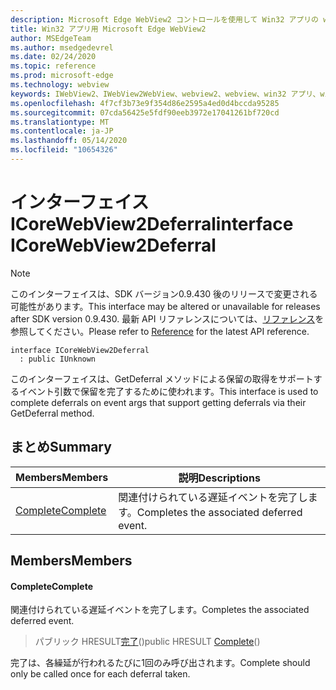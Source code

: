 ```yaml
---
description: Microsoft Edge WebView2 コントロールを使用して Win32 アプリの web コンテンツをホストする
title: Win32 アプリ用 Microsoft Edge WebView2
author: MSEdgeTeam
ms.author: msedgedevrel
ms.date: 02/24/2020
ms.topic: reference
ms.prod: microsoft-edge
ms.technology: webview
keywords: IWebView2、IWebView2WebView、webview2、webview、win32 アプリ、win32、edge、ICoreWebView2、ICoreWebView2Host、browser control、edge html
ms.openlocfilehash: 4f7cf3b73e9f354d86e2595a4ed0d4bccda95285
ms.sourcegitcommit: 07cda56425e5fdf90eeb3972e17041261bf720cd
ms.translationtype: MT
ms.contentlocale: ja-JP
ms.lasthandoff: 05/14/2020
ms.locfileid: "10654326"
---
```

# <span data-ttu-id="a010b-104">インターフェイス ICoreWebView2Deferral</span><span class="sxs-lookup"><span data-stu-id="a010b-104">interface ICoreWebView2Deferral</span></span> 

> [!NOTE]
> <span data-ttu-id="a010b-105">このインターフェイスは、SDK バージョン0.9.430 後のリリースで変更される可能性があります。</span><span class="sxs-lookup"><span data-stu-id="a010b-105">This interface may be altered or unavailable for releases after SDK version 0.9.430.</span></span> <span data-ttu-id="a010b-106">最新 API リファレンスについては、[リファレンス](../../../webview2-api-reference.md)を参照してください。</span><span class="sxs-lookup"><span data-stu-id="a010b-106">Please refer to [Reference](../../../webview2-api-reference.md) for the latest API reference.</span></span>

```
interface ICoreWebView2Deferral
  : public IUnknown
```

<span data-ttu-id="a010b-107">このインターフェイスは、GetDeferral メソッドによる保留の取得をサポートするイベント引数で保留を完了するために使われます。</span><span class="sxs-lookup"><span data-stu-id="a010b-107">This interface is used to complete deferrals on event args that support getting deferrals via their GetDeferral method.</span></span>

## <span data-ttu-id="a010b-108">まとめ</span><span class="sxs-lookup"><span data-stu-id="a010b-108">Summary</span></span>

 <span data-ttu-id="a010b-109">Members</span><span class="sxs-lookup"><span data-stu-id="a010b-109">Members</span></span>                        | <span data-ttu-id="a010b-110">説明</span><span class="sxs-lookup"><span data-stu-id="a010b-110">Descriptions</span></span>
--------------------------------|---------------------------------------------
[<span data-ttu-id="a010b-111">Complete</span><span class="sxs-lookup"><span data-stu-id="a010b-111">Complete</span></span>](#complete) | <span data-ttu-id="a010b-112">関連付けられている遅延イベントを完了します。</span><span class="sxs-lookup"><span data-stu-id="a010b-112">Completes the associated deferred event.</span></span>

## <span data-ttu-id="a010b-113">Members</span><span class="sxs-lookup"><span data-stu-id="a010b-113">Members</span></span>

#### <span data-ttu-id="a010b-114">Complete</span><span class="sxs-lookup"><span data-stu-id="a010b-114">Complete</span></span> 

<span data-ttu-id="a010b-115">関連付けられている遅延イベントを完了します。</span><span class="sxs-lookup"><span data-stu-id="a010b-115">Completes the associated deferred event.</span></span>

> <span data-ttu-id="a010b-116">パブリック HRESULT[完了](#complete)()</span><span class="sxs-lookup"><span data-stu-id="a010b-116">public HRESULT [Complete](#complete)()</span></span>

<span data-ttu-id="a010b-117">完了は、各繰延が行われるたびに1回のみ呼び出されます。</span><span class="sxs-lookup"><span data-stu-id="a010b-117">Complete should only be called once for each deferral taken.</span></span>

